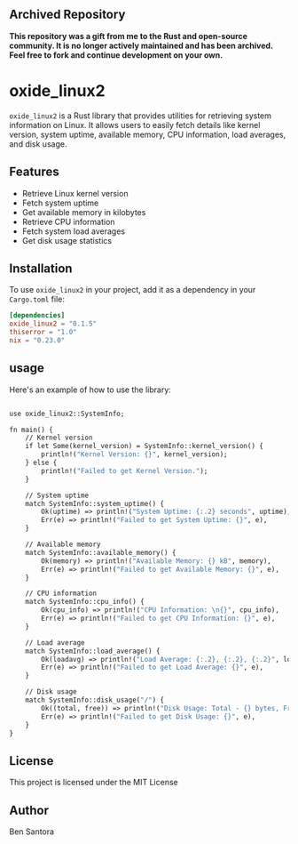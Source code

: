 ## Archived Repository

**This repository was a gift from me to the Rust and open-source community. It is no longer actively maintained and has been archived. Feel free to fork and continue development on your own.**

# oxide_linux2

`oxide_linux2` is a Rust library that provides utilities for retrieving system information on Linux. It allows users to easily fetch details like kernel version, system uptime, available memory, CPU information, load averages, and disk usage.

## Features

- Retrieve Linux kernel version
- Fetch system uptime
- Get available memory in kilobytes
- Retrieve CPU information
- Fetch system load averages
- Get disk usage statistics

## Installation

To use `oxide_linux2` in your project, add it as a dependency in your `Cargo.toml` file:

```toml
[dependencies]
oxide_linux2 = "0.1.5"
thiserror = "1.0"
nix = "0.23.0"
```
## usage
Here's an example of how to use the library:

```mod oxide_linux2;

use oxide_linux2::SystemInfo;

fn main() {
    // Kernel version
    if let Some(kernel_version) = SystemInfo::kernel_version() {
        println!("Kernel Version: {}", kernel_version);
    } else {
        println!("Failed to get Kernel Version.");
    }

    // System uptime
    match SystemInfo::system_uptime() {
        Ok(uptime) => println!("System Uptime: {:.2} seconds", uptime),
        Err(e) => println!("Failed to get System Uptime: {}", e),
    }

    // Available memory
    match SystemInfo::available_memory() {
        Ok(memory) => println!("Available Memory: {} kB", memory),
        Err(e) => println!("Failed to get Available Memory: {}", e),
    }

    // CPU information
    match SystemInfo::cpu_info() {
        Ok(cpu_info) => println!("CPU Information: \n{}", cpu_info),
        Err(e) => println!("Failed to get CPU Information: {}", e),
    }

    // Load average
    match SystemInfo::load_average() {
        Ok(loadavg) => println!("Load Average: {:.2}, {:.2}, {:.2}", loadavg[0], loadavg[1], loadavg[2]),
        Err(e) => println!("Failed to get Load Average: {}", e),
    }

    // Disk usage
    match SystemInfo::disk_usage("/") {
        Ok((total, free)) => println!("Disk Usage: Total - {} bytes, Free - {} bytes", total, free),
        Err(e) => println!("Failed to get Disk Usage: {}", e),
    }
}
```
## License
This project is licensed under the MIT License

## Author
Ben Santora 

